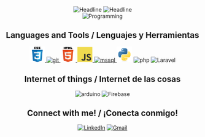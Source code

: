 <div>
    <div align=center>
        <img src="https://readme-typing-svg.herokuapp.com?color=%bb61d9&size=32&center=true&vCenter=true&width=600&height=50&lines=Hi+👋+I'm+Virjinia+🚀;⚙️Computer+Systems+Engineer👩‍💻;🎨+Front-End+Engineer+🌐" alt="Headline" />
        <img src="https://readme-typing-svg.herokuapp.com?color=%bb61d9&size=32&center=true&vCenter=true&width=600&height=50&lines=Hola+👋+Soy+Virjinia+👩‍💻;🖥️+Ing.+Sistemas+Computacionales+🧠;🖥️+Ingeniera+Front-End+🖌️" alt="Headline" />
        </div>
        <div align=center>
        <img src="https://media2.dev.to/dynamic/image/width=1000,height=420,fit=cover,gravity=auto,format=auto/https%3A%2F%2Fdev-to-uploads.s3.amazonaws.com%2Fuploads%2Farticles%2F3ywok35ynjducmohley1.gif" alt="Programming" height="150">
    </div>
<h2 align="center">Languages and Tools / Lenguajes y Herramientas </h2>
<p align="center"> <a href="https://www.w3schools.com/css/" target="_blank" rel="noreferrer"> <img src="https://raw.githubusercontent.com/devicons/devicon/master/icons/css3/css3-original-wordmark.svg" alt="css3" width="40" height="40"/> </a> <a href="https://git-scm.com/" target="_blank" rel="noreferrer"> <img src="https://www.vectorlogo.zone/logos/git-scm/git-scm-icon.svg" alt="git" width="40" height="40"/> </a> <a href="https://www.w3.org/html/" target="_blank" rel="noreferrer"> <img src="https://raw.githubusercontent.com/devicons/devicon/master/icons/html5/html5-original-wordmark.svg" alt="html5" width="40" height="40"/> </a> <a href="https://developer.mozilla.org/en-US/docs/Web/JavaScript" target="_blank" rel="noreferrer"> <img src="https://raw.githubusercontent.com/devicons/devicon/master/icons/javascript/javascript-original.svg" alt="javascript" width="40" height="40"/> </a> <a href="https://www.microsoft.com/en-us/sql-server" target="_blank" rel="noreferrer"> <img src="https://www.svgrepo.com/show/303229/microsoft-sql-server-logo.svg" alt="mssql" width="40" height="40"/> </a> <a href="https://www.mysql.com/" target="_blank" rel="noreferrer">  <img src="https://raw.githubusercontent.com/devicons/devicon/master/icons/python/python-original.svg" alt="python" width="40" height="40"/></a> <img src="https://cdn-icons-png.flaticon.com/512/5968/5968332.png" alt="php" height="50"/> <img src="https://simara.id/wp-content/uploads/2019/02/laravel-logo-png-4.png" alt="Laravel" width="70"/> </p>
<h2 align="center">Internet of things / Internet de las cosas </h2>
<div align=center>
<img src="https://cdn.freebiesupply.com/logos/large/2x/arduino-logo-png-transparent.png" alt="arduino" height="40"/> <img src="https://upload.wikimedia.org/wikipedia/commons/thumb/b/bd/Firebase_Logo.png/1200px-Firebase_Logo.png" alt="Firebase" height="40"/>
    </div>
<h2 align="center">Connect with me! / ¡Conecta conmigo!</h2>
<div align=center>
    <a href="https://www.linkedin.com/in/virjinia-genaro-morales-0258b226b"><img src="https://img.shields.io/badge/Linkedin-0077b5?style=flat&logo=linkedin" alt="LinkedIn" height="40" /></a>
        <a href="https://mail.google.com/mail/u/0/?ogbl#inbox/FMfcgzQXKWjgdNQDPbCXSRMstpzxpCxC?compose=CllgCHrlGBCbtbnMghzVLfPrrrLZbWMtZHpLmJhrGssXRZJlbtlXBZkKPhhjFxjNpRCbwTqqpNV"><img src="https://github.com/user-attachments/assets/30e05ba7-1b11-48c5-a206-5e2455513717" alt="Gmail" height="40" /></a>
    </div>
</div>
